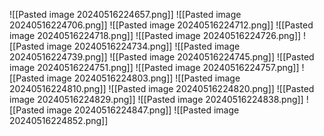 ![[Pasted image 20240516224657.png]]
![[Pasted image 20240516224706.png]]
![[Pasted image 20240516224712.png]]
![[Pasted image 20240516224718.png]]
![[Pasted image 20240516224726.png]]
![[Pasted image 20240516224734.png]]
![[Pasted image 20240516224739.png]]
![[Pasted image 20240516224745.png]]
![[Pasted image 20240516224751.png]]
![[Pasted image 20240516224757.png]]
![[Pasted image 20240516224803.png]]
![[Pasted image 20240516224810.png]]
![[Pasted image 20240516224820.png]]
![[Pasted image 20240516224829.png]]
![[Pasted image 20240516224838.png]]
![[Pasted image 20240516224847.png]]
![[Pasted image 20240516224852.png]]
